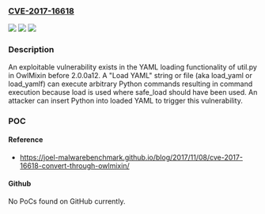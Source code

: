 ### [CVE-2017-16618](https://cve.mitre.org/cgi-bin/cvename.cgi?name=CVE-2017-16618)
![](https://img.shields.io/static/v1?label=Product&message=n%2Fa&color=blue)
![](https://img.shields.io/static/v1?label=Version&message=n%2Fa&color=blue)
![](https://img.shields.io/static/v1?label=Vulnerability&message=n%2Fa&color=brighgreen)

### Description

An exploitable vulnerability exists in the YAML loading functionality of util.py in OwlMixin before 2.0.0a12. A "Load YAML" string or file (aka load_yaml or load_yamlf) can execute arbitrary Python commands resulting in command execution because load is used where safe_load should have been used. An attacker can insert Python into loaded YAML to trigger this vulnerability.

### POC

#### Reference
- https://joel-malwarebenchmark.github.io/blog/2017/11/08/cve-2017-16618-convert-through-owlmixin/

#### Github
No PoCs found on GitHub currently.

